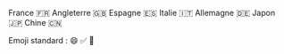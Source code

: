 France 🇫🇷
Angleterre 🇬🇧
Espagne 🇪🇸
Italie 🇮🇹
Allemagne 🇩🇪
Japon 🇯🇵
Chine 🇨🇳

Emoji standard : 😄 ✅ 🚀

